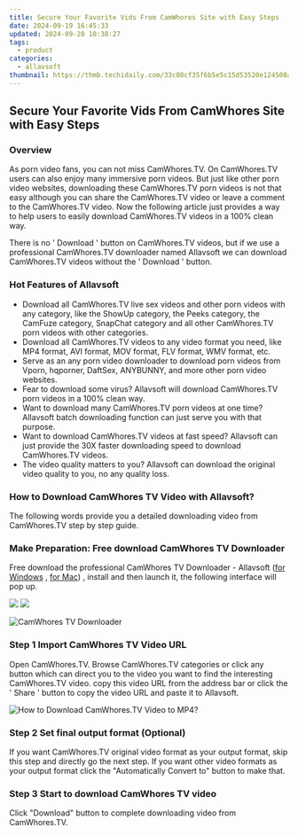 ```yaml
---
title: Secure Your Favorite Vids From CamWhores Site with Easy Steps
date: 2024-09-19 16:45:33
updated: 2024-09-20 10:38:27
tags:
  - product
categories:
  - allavsoft
thumbnail: https://thmb.techidaily.com/33c08cf35f6b5e5c15d53520e124508a521ab9ce21cadff2a0841b9ab0ad5414.jpg
---
```


## Secure Your Favorite Vids From CamWhores Site with Easy Steps

### Overview

As porn video fans, you can not miss CamWhores.TV. On CamWhores.TV users can also enjoy many immersive porn videos. But just like other porn video websites, downloading these CamWhores.TV porn videos is not that easy although you can share the CamWhores.TV video or leave a comment to the CamWhores.TV video. Now the following article just provides a way to help users to easily download CamWhores.TV videos in a 100% clean way.

There is no ' Download ' button on CamWhores.TV videos, but if we use a professional CamWhores.TV downloader named Allavsoft we can download CamWhores.TV videos without the ' Download ' button.

### Hot Features of Allavsoft

* Download all CamWhores.TV live sex videos and other porn videos with any category, like the ShowUp category, the Peeks category, the CamFuze category, SnapChat category and all other CamWhores.TV porn videos with other categories.
* Download all CamWhores.TV videos to any video format you need, like MP4 format, AVI format, MOV format, FLV format, WMV format, etc.
* Serve as an any porn video downloader to download porn videos from Vporn, hqporner, DaftSex, ANYBUNNY, and more other porn video websites.
* Fear to download some virus? Allavsoft will download CamWhores.TV porn videos in a 100% clean way.
* Want to download many CamWhores.TV porn videos at one time? Allavsoft batch downloading function can just serve you with that purpose.
* Want to download CamWhores.TV videos at fast speed? Allavsoft can just provide the 30X faster downloading speed to download CamWhores.TV videos.
* The video quality matters to you? Allavsoft can download the original video quality to you, no any quality loss.

### How to Download CamWhores TV Video with Allavsoft?

The following words provide you a detailed downloading video from CamWhores.TV step by step guide.

### Make Preparation: Free download CamWhores TV Downloader

Free download the professional CamWhores TV Downloader - Allavsoft ([for Windows](https://tools.techidaily.com/allavsoft/products/) , [for Mac](https://tools.techidaily.com/allavsoft/products/)) , install and then launch it, the following interface will pop up.

[![](https://www.allavsoft.com/how-to/../images/how-to/free-download-win.jpg)](https://tools.techidaily.com/allavsoft/products/) [![](https://www.allavsoft.com/how-to/../images/how-to/free-download-mac.jpg)](https://tools.techidaily.com/allavsoft/products/)

![CamWhores TV Downloader](https://www.allavsoft.com/how-to/../images/allavsoft/screen-shot-600.jpg)

### Step 1 Import CamWhores TV Video URL

Open CamWhores.TV. Browse CamWhores.TV categories or click any button which can direct you to the video you want to find the interesting CamWhores.TV video. copy this video URL from the address bar or click the ' Share ' button to copy the video URL and paste it to Allavsoft.

![How to Download CamWhores.TV Video to MP4?](https://www.allavsoft.com/how-to/../images/how-to/download-rtmp-video/download-rtmp-video.jpg)

### Step 2 Set final output format (Optional)

If you want CamWhores.TV original video format as your output format, skip this step and directly go the next step. If you want other video formats as your output format click the "Automatically Convert to" button to make that.

### Step 3 Start to download CamWhores TV video

Click "Download" button to complete downloading video from CamWhores.TV.

<ins class="adsbygoogle"
     style="display:block"
     data-ad-format="autorelaxed"
     data-ad-client="ca-pub-7571918770474297"
     data-ad-slot="1223367746"></ins>



<ins class="adsbygoogle"
     style="display:block"
     data-ad-client="ca-pub-7571918770474297"
     data-ad-slot="8358498916"
     data-ad-format="auto"
     data-full-width-responsive="true"></ins>
